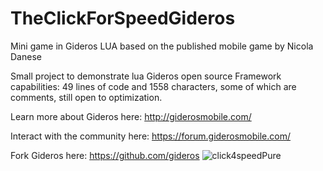 # TheClickForSpeedGideros
Mini game in Gideros LUA based on the published mobile game by Nicola Danese

Small project to demonstrate lua Gideros open source Framework capabilities: 
49 lines of code and 1558 characters, some of which are comments, still open to optimization.

Learn more about Gideros here: 
http://giderosmobile.com/

Interact with the community here:
https://forum.giderosmobile.com/

Fork Gideros here: 
https://github.com/gideros
![click4speedPure](https://user-images.githubusercontent.com/8805969/235192883-52fdfae7-d723-42dc-8913-3bee86580f7a.png)
